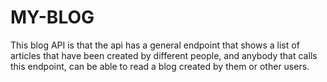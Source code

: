 # MY-BLOG
 This blog API is that the api has a general endpoint that shows a list of articles that have been created by different people, and anybody that calls this endpoint, can be able to read a blog created by them or other users.
